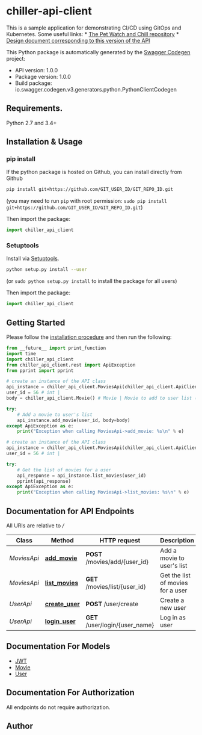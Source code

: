 # chiller-api-client
This is a sample application for demonstrating CI/CD using GitOps and Kubernetes.  Some useful links:  * [The Pet Watch and Chill repository](https://github.com/lago-morph/chiller) * [Design document corresponding to this version of the API](https://github.com/lago-morph/chiller/wiki/Let's-Watch-design)

This Python package is automatically generated by the [Swagger Codegen](https://github.com/swagger-api/swagger-codegen) project:

- API version: 1.0.0
- Package version: 1.0.0
- Build package: io.swagger.codegen.v3.generators.python.PythonClientCodegen

## Requirements.

Python 2.7 and 3.4+

## Installation & Usage
### pip install

If the python package is hosted on Github, you can install directly from Github

```sh
pip install git+https://github.com/GIT_USER_ID/GIT_REPO_ID.git
```
(you may need to run `pip` with root permission: `sudo pip install git+https://github.com/GIT_USER_ID/GIT_REPO_ID.git`)

Then import the package:
```python
import chiller_api_client 
```

### Setuptools

Install via [Setuptools](http://pypi.python.org/pypi/setuptools).

```sh
python setup.py install --user
```
(or `sudo python setup.py install` to install the package for all users)

Then import the package:
```python
import chiller_api_client
```

## Getting Started

Please follow the [installation procedure](#installation--usage) and then run the following:

```python
from __future__ import print_function
import time
import chiller_api_client
from chiller_api_client.rest import ApiException
from pprint import pprint

# create an instance of the API class
api_instance = chiller_api_client.MoviesApi(chiller_api_client.ApiClient(configuration))
user_id = 56 # int | 
body = chiller_api_client.Movie() # Movie | Movie to add to user list (optional)

try:
    # Add a movie to user's list
    api_instance.add_movie(user_id, body=body)
except ApiException as e:
    print("Exception when calling MoviesApi->add_movie: %s\n" % e)

# create an instance of the API class
api_instance = chiller_api_client.MoviesApi(chiller_api_client.ApiClient(configuration))
user_id = 56 # int | 

try:
    # Get the list of movies for a user
    api_response = api_instance.list_movies(user_id)
    pprint(api_response)
except ApiException as e:
    print("Exception when calling MoviesApi->list_movies: %s\n" % e)
```

## Documentation for API Endpoints

All URIs are relative to */*

Class | Method | HTTP request | Description
------------ | ------------- | ------------- | -------------
*MoviesApi* | [**add_movie**](docs/MoviesApi.md#add_movie) | **POST** /movies/add/{user_id} | Add a movie to user&#x27;s list
*MoviesApi* | [**list_movies**](docs/MoviesApi.md#list_movies) | **GET** /movies/list/{user_id} | Get the list of movies for a user
*UserApi* | [**create_user**](docs/UserApi.md#create_user) | **POST** /user/create | Create a new user
*UserApi* | [**login_user**](docs/UserApi.md#login_user) | **GET** /user/login/{user_name} | Log in as user

## Documentation For Models

 - [JWT](docs/JWT.md)
 - [Movie](docs/Movie.md)
 - [User](docs/User.md)

## Documentation For Authorization

 All endpoints do not require authorization.


## Author


